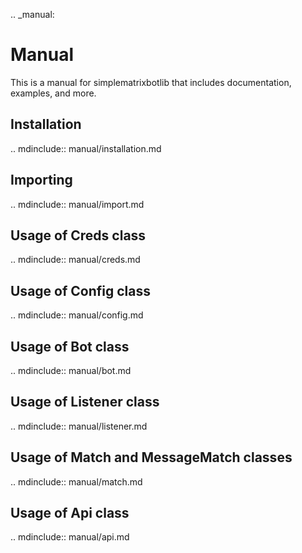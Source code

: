 .. _manual:

# Manual

This is a manual for simplematrixbotlib that includes documentation, examples, and more.

## Installation

.. mdinclude:: manual/installation.md

## Importing

.. mdinclude:: manual/import.md

## Usage of Creds class

.. mdinclude:: manual/creds.md

## Usage of Config class

.. mdinclude:: manual/config.md

## Usage of Bot class

.. mdinclude:: manual/bot.md

## Usage of Listener class

.. mdinclude:: manual/listener.md

## Usage of Match and MessageMatch classes

.. mdinclude:: manual/match.md

## Usage of Api class

.. mdinclude:: manual/api.md
